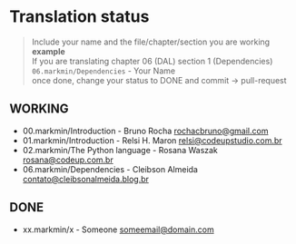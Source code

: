 # Translation status

> Include your name and the file/chapter/section you are working  
> **example**  
> If you are translating chapter 06 (DAL) section 1 (Dependencies)  
> `06.markmin/Dependencies` - Your Name <youremail>  
> once done, change your status to DONE and commit -> pull-request



## WORKING

- 00.markmin/Introduction - Bruno Rocha <rochacbruno@gmail.com>
- 01.markmin/Introduction - Relsi H. Maron <relsi@codeupstudio.com.br>
- 02.markmin/The Python language - Rosana Waszak <rosana@codeup.com.br>
- 06.markmin/Dependencies -  Cleibson Almeida <contato@cleibsonalmeida.blog.br>

## DONE

- xx.markmin/x - Someone <someemail@domain.com>

